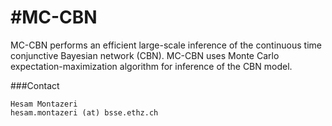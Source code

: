 #MC-CBN
======

MC-CBN performs an efficient large-scale inference of the continuous time conjunctive Bayesian network (CBN). MC-CBN uses Monte Carlo expectation-maximization algorithm for inference of the CBN model.


###Contact
```
Hesam Montazeri
hesam.montazeri (at) bsse.ethz.ch
```
